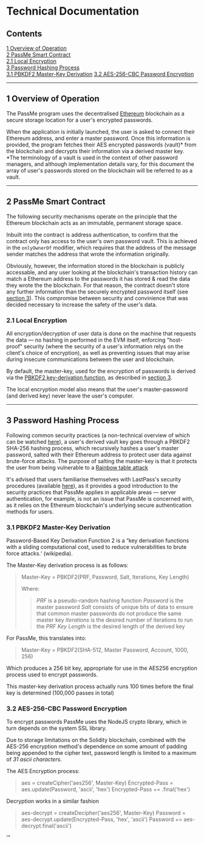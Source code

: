 Technical Documentation
=======================

<h2 id="0">Contents</h2>

[1 Overview of Operation](#1)  
[2 PassMe Smart Contract](#2)  
[2.1 Local Encryption](#2.1)  
[3 Password Hashing Process](#3)  
[3.1 PBKDF2 Master-Key Derivation](#3.1)
[3.2 AES-256-CBC Password Encryption](#3.2)

<hr>

<h2 id="1">1 Overview of Operation</h2>

The PassMe program uses the decentralised [Ethereum](https://www.ethereum.org/) blockchain as a secure storage location for a user's
 encrypted passwords.

When the application is initially launched, the user is asked to connect their Ethereum address, and enter a master password. Once this
 information is provided, the program fetches their AES encrypted passwords (vault)\* from the blockchain and decrypts their information
 via a derived master key. \*The terminology of a vault is used in the context of other password managers, and although implementation
 details vary, for this document the array of user's passwords stored on the blockchain will be referred to as a vault.

<hr>

<h2 id="2">2 PassMe Smart Contract</h2>

The following security mechanisms operate on the principle that the Ethereum blockchain acts as an immutable, permanent storage space.

Inbuilt into the contract is address authentication, to confirm that the contract only has access to the user's own password vault. This
 is achieved in the `onlyOwnerOf` modifier, which requires that the address of the message sender matches the address that wrote the
 information originally.

Obviously, however, the information stored in the blockchain is publicly accessable, and any user looking at the blockchain's
 transaction history can match a Ethereum address to the passwords it has stored & read the data they wrote the the blockchain. For that
 reason, the contract doesn't store any further information than the securely encrypted password itself (see [section 3](#3)). This
 compromise between security and convinience that was decided necessary to increase the safety of the user's data.


<h3 id="2.1">2.1 Local Encryption</h3>
All encryption/decryption of user data is done on the machine that requests the data &mdash; no hashing in performed in the EVM
 itself, enforcing "host-proof" security (where the security of a user's information relys on the client's choice of encryption),
 as well as preventing issues that may arise during insecure communications between the user and blockchain.

By default, the master-key, used for the encryption of passwords is derived via the
 [PBKDF2 key-derivation function](https://en.wikipedia.org/wiki/PBKDF2), as described in [section 3](#3).

The local encryption model also means that the user's master-password (and derived key) never leave the user's computer.

<hr>  

<h2 id="3">3 Password Hashing Process</h2>

Following common security practices (a non-technical overview of which can be watched [here](https://www.youtube.com/watch?v=w68BBPDAWr8)),
 a user's derived vault key goes through a PBKDF2 SHA-256 hashing process, which recursively hashes a user's master password, salted with
 their Ethereum address to protect user data against brute-force attacks. The purpose of salting the master-key is that it protects the
 user from being vulnerable to a [Rainbow table attack](https://en.wikipedia.org/wiki/Rainbow_table)

It's advised that users familiarise themselves with LastPass's security procedures (available [here](https://assets.cdngetgo.com/60/be/323790b344bf8e631ecb033e4cad/lastpass-technical-whitepaper.pdf)),
 as it provides a good introduction to the security practices that PassMe applies in applicable areas &mdash; server authentication, for
 example, is not an issue that PassMe is concerned with, as it relies on the Ethereum blockchain's underlying secure authentication
 methods for users.

<h3 id="3.1">3.1 PBKDF2 Master-Key Derivation</h3>
Password-Based Key Derivation Function 2 is a <q cite="https://wikipedia.org">key derivation functions with a sliding computational cost,
 used to reduce vulnerabilities to brute force attacks.<q> (wikipedia).

The Master-Key derivation process is as follows:

> Master-Key = PBKDF2(PRF, Password, Salt, Iterations, Key Length)
>
> Where:
> > *PRF* is a pseudo-random hashing function
> > *Password* is the master password
> > *Salt* consists of unique bits of data to ensure that common master passwords do not produce the same master key
> > *Iterations* is the desired number of iterations to run the *PRF*
> > *Key Length* is the desired length of the derived key

For PassMe, this translates into:

> Master-Key = PBKDF2(SHA-512, Master Password, Account, 1000, 256)

Which produces a 256 bit key, appropriate for use in the AES256 encryption process used to encrypt passwords.

This master-key derivation process actually runs 100 times before the final key is determined (100,000 passes in total)

<h3 id="3.2">3.2 AES-256-CBC Password Encryption</h3>

To encrypt passwords PassMe uses the NodeJS crypto library, which in turn depends on the system SSL library.

Due to storage limitations on the Solidity blockchain, combined with the AES-256 encryption method's dependence on
 some amount of padding being appended to the cipher text, password length is limited to a maximum of *31 ascii characters*.

The AES Encryption process:

> aes = createCipher('aes256', Master-Key)
> Encrypted-Pass = aes.update(Password, 'ascii', 'hex')
> Encrypted-Pass += .final('hex')

Decryption works in a similar fashion

> aes-decrypt = createDecipher('aes256', Master-Key)
> Password = aes-decrypt.update(Encrypted-Pass, 'hex', 'ascii')
> Password += aes-decrypt.final('ascii')
